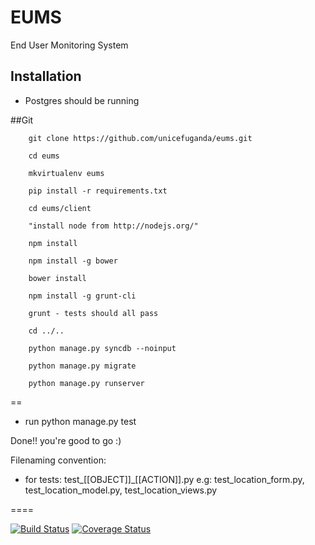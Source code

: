 EUMS
====

End User Monitoring System

Installation
------------
* Postgres should be running

##Git

        git clone https://github.com/unicefuganda/eums.git

        cd eums

        mkvirtualenv eums

        pip install -r requirements.txt
        
        cd eums/client
        
        "install node from http://nodejs.org/"
        
        npm install
        
        npm install -g bower
        
        bower install
        
        npm install -g grunt-cli
        
        grunt - tests should all pass
        
        cd ../..

        python manage.py syncdb --noinput

        python manage.py migrate

        python manage.py runserver
        
==

* run python manage.py test

Done!! you're good to go :)

Filenaming convention:
* for tests: test_[[OBJECT]]_[[ACTION]].py
e.g: test_location_form.py, test_location_model.py, test_location_views.py

====

[![Build Status](https://snap-ci.com/unicefuganda/eums/branch/master/build_image)](https://snap-ci.com/unicefuganda/eums/branch/master)
[![Coverage Status](https://img.shields.io/coveralls/unicefuganda/eums.svg)](https://coveralls.io/r/unicefuganda/eums)
